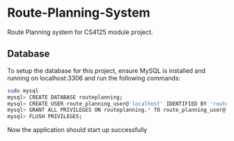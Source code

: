 # Route-Planning-System

Route Planning system for CS4125 module project. 

## Database
To setup the database for this project, ensure MySQL is installed and running on localhost:3306 and run the following commands:
```bash
sudo mysql
mysql> CREATE DATABASE routeplanning;
mysql> CREATE USER route_planning_user@'localhost' IDENTIFIED BY 'route_planning_user_pass';
mysql> GRANT ALL PRIVILEGES ON routeplanning.* TO route_planning_user@'localhost';
mysql> FLUSH PRIVILEGES;
```

Now the application should start up successfully